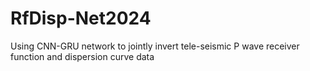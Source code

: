 # RfDisp-Net2024
Using CNN-GRU network to jointly invert tele-seismic P wave receiver function and  dispersion curve data
